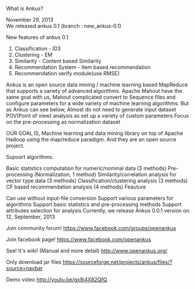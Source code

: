 What is Ankus?  

November 29, 2013  
We released ankus 0.1 (branch : new_ankus-0.1)  

New features of ankus 0.1  
1) Classification - ID3  
2) Clustering - EM  
3) Similarity - Content based Similarity  
4) Recommendation System - Item based recommendation  
5) Recommendation verify module(use RMSE)  



Ankus is an open source data mining / machine learning based MapReduce that supports a variety of advanced algorithms. Apache Mahout have the same goal with us, Mahout complicated convert to Sequence files and configure parameters for a wide variety of machine learning algorithms. But as Ankus can see below, Almost do not need to generate input dataset POV(Point of view) analysis as set up a variety of custom parameters Focus on the pre-processing as normalization dataset

OUR GOAL IS, Machine learning and data mining library on top of Apache Hadoop using the map/reduce paradigm. And they are an open source project.

Supoort algorithms.

Basic statistics computation for numeric/nominal data (3 methods)
Pre-processing (Normalization, 1 method)
Similarity/correlation analysis for vector type data (3 methods)
Classification/clustering analysis (3 methods)
CF based recommendation analysis (4 methods)
Feauture

Can use without input-file conversion
Support various parameters for algorithms
Support basic statistics and pre-processing methods
Support attributes selection for analysis
Currently, we release Ankus 0.0.1 version on 12, September, 2013

Join community forum! https://www.facebook.com/groups/openankus

Join facebook page! https://www.facebook.com/openankus

See! It's wiki! (Manual and more detail) http://www.openankus.org/

Only download jar files https://sourceforge.net/projects/ankus/files/?source=navbar

Demo video http://youtu.be/gx8i4X82QfQ

